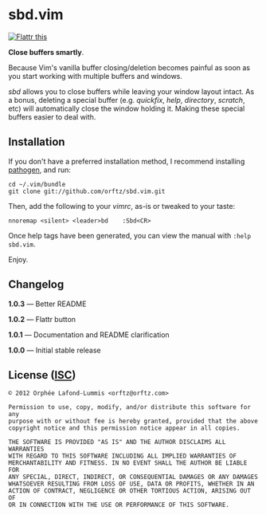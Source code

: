 sbd.vim
=======

<a href="http://flattr.com/thing/477131/sbd-vim" target="_blank"><img src="http://api.flattr.com/button/flattr-badge-large.png" alt="Flattr this" title="Flattr this" border="0" /></a>

**Close buffers smartly**.

Because Vim's vanilla buffer closing/deletion becomes painful as soon as you start working with multiple buffers and windows.

*sbd* allows you to close buffers while leaving your window layout intact. As a bonus, deleting a special buffer (e.g. *quickfix*, *help*, *directory*, *scratch*, etc) will automatically close the window holding it. Making these special buffers easier to deal with.


## Installation

If you don't have a preferred installation method, I recommend installing [pathogen](https://github.com/tpope/vim-pathogen), and run:

    cd ~/.vim/bundle
    git clone git://github.com/orftz/sbd.vim.git

Then, add the following to your *vimrc*, as-is or tweaked to your taste:

    nnoremap <silent> <leader>bd    :Sbd<CR>

Once help tags have been generated, you can view the manual with `:help sbd.vim`.

Enjoy.


## Changelog

**1.0.3** — Better README

**1.0.2** — Flattr button

**1.0.1** — Documentation and README clarification

**1.0.0** — Initial stable release


## License ([ISC](https://en.wikipedia.org/wiki/ISC_license))

    © 2012 Orphée Lafond-Lummis <orftz@orftz.com>

    Permission to use, copy, modify, and/or distribute this software for any
    purpose with or without fee is hereby granted, provided that the above
    copyright notice and this permission notice appear in all copies.

    THE SOFTWARE IS PROVIDED "AS IS" AND THE AUTHOR DISCLAIMS ALL WARRANTIES
    WITH REGARD TO THIS SOFTWARE INCLUDING ALL IMPLIED WARRANTIES OF
    MERCHANTABILITY AND FITNESS. IN NO EVENT SHALL THE AUTHOR BE LIABLE FOR
    ANY SPECIAL, DIRECT, INDIRECT, OR CONSEQUENTIAL DAMAGES OR ANY DAMAGES
    WHATSOEVER RESULTING FROM LOSS OF USE, DATA OR PROFITS, WHETHER IN AN
    ACTION OF CONTRACT, NEGLIGENCE OR OTHER TORTIOUS ACTION, ARISING OUT OF
    OR IN CONNECTION WITH THE USE OR PERFORMANCE OF THIS SOFTWARE.
